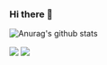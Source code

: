 ### Hi there 👋

<!--
**JeonB/JeonB** is a ✨ _special_ ✨ repository because its `README.md` (this file) appears on your GitHub profile.


- 🔭 I’m currently working on ...
- 🌱 I’m currently learning ...
- 👯 I’m looking to collaborate on ...
- 🤔 I’m looking for help with ...
- 💬 Ask me about ...
- 📫 How to reach me: ...
- 😄 Pronouns: ...
- ⚡ Fun fact: ...
-->


![Anurag's github stats](https://github-readme-stats.vercel.app/api?username=JeonBs&show_icons=true&theme=tokyonight)

<a>
  <img align="center" src="https://github-readme-stats.vercel.app/api?username=JeonBs&show_icons=true&theme=buefy" />
</a>
                                   
<a>
  <img align="center" src="![Top Langs](https://github-readme-stats.vercel.app/api/top-langs/?username=JeonB&layout=compact&theme=tokyonight)" />
</a>
